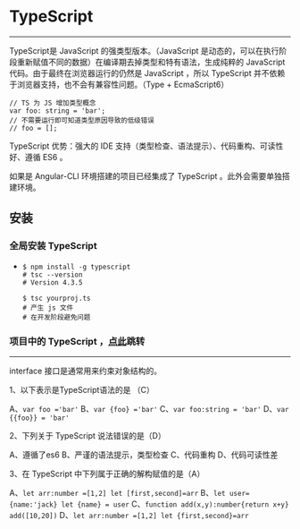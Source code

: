 # TypeScript

------

TypeScript是 JavaScript 的强类型版本。（JavaScript 是动态的，可以在执行阶段重新赋值不同的数据）在编译期去掉类型和特有语法，生成纯粹的 JavaScript 代码。由于最终在浏览器运行的仍然是 JavaScript ，所以 TypeScript 并不依赖于浏览器支持，也不会有兼容性问题。（Type + EcmaScript6）

```tsx
// TS 为 JS 增加类型概念
var foo: string = 'bar';
// 不需要运行即可知道类型原因导致的低级错误
// foo = [];
```

TypeScript 优势：强大的 IDE 支持（类型检查、语法提示）、代码重构、可读性好、遵循 ES6 。

如果是 Angular-CLI 环境搭建的项目已经集成了 TypeScript 。此外会需要单独搭建环境。

## 安装

### 全局安装 TypeScript

- ```shell
  $ npm install -g typescript
  # tsc --version
  # Version 4.3.5
  ```

  ```shell
  $ tsc yourproj.ts
  # 产生 js 文件
  # 在开发阶段避免问题
  ```

### 项目中的 TypeScript ，[点此](https://www.typescriptlang.org/zh/download)跳转

------

interface 接口是通常用来约束对象结构的。

1、以下表示是TypeScript语法的是 （C）

A、`var foo ='bar'`	B、`var {foo} ='bar'`	C、`var foo:string = 'bar'`	D、`var {{foo}} = 'bar'`

2、下列关于 TypeScript 说法错误的是（D）

A、遵循了es6	B、严谨的语法提示，类型检查	C、代码重构	D、代码可读性差

3、在 TypeScript 中下列属于正确的解构赋值的是（A）

A、`let arr:number =[1,2] let [first,second]=arr`	B、`let user={name:'jack} let {name} = user`	C、`function add(x,y):number{return x+y} add([10,20])`	D、`let arr:number =[1,2] let {first,second}=arr`